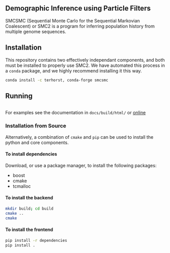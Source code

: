 ## Demographic Inference using Particle Filters

SMCSMC (Sequential Monte Carlo for the Sequential Markovian Coalescent) or SMC2 is a program for inferring population history from multiple genome sequences. 

## Installation

This repository contains two effectively independant components, and both must be installed to properly use SMC2. We have automated this process in a `conda` package, and we highly recommend installing it this way.

```sh
conda install -c terhorst, conda-forge smcsmc
```

## Running

```./smc2
```

For examples see the documentation in `docs/build/html/` or [online](https://github.com/luntergroup/smcsmc/tree/master/docs/build/html/)

### Installation from Source

Alternatively, a combination of `cmake` and `pip` can be used to install the python and core components.

#### To install dependencies

Download, or use a package manager, to install the following packages:

- boost
- cmake
- tcmalloc

#### To install the backend

```sh
mkdir build; cd build
cmake ..
cmake
```

#### To install the frontend

```sh
pip install -r dependencies
pip install .
```
